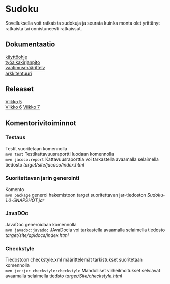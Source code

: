 ﻿# Sudoku
Sovelluksella voit ratkaista sudokuja ja seurata kuinka monta olet yrittänyt ratkaista tai onnistuneesti ratkaissut.


## Dokumentaatio
[käyttöohje](https://github.com/karhis/ot-harjoitustyo/blob/master/dokumentointi/kayttoohje.md)  
[työaikakirjanpito](https://github.com/karhis/ot-harjoitustyo/blob/master/dokumentointi/ty%C3%B6aikakirjanpito.md)  
[vaatimusmäärittely](https://github.com/karhis/ot-harjoitustyo/blob/master/dokumentointi/vaatimusm%C3%A4%C3%A4rittely.md)  
[arkkitehtuuri](https://github.com/karhis/ot-harjoitustyo/blob/master/dokumentointi/arkkitehtuuri.md)  

## Releaset
[Viikko 5](https://github.com/karhis/ot-harjoitustyo/releases/tag/viikko5)  
[Viikko 6](https://github.com/karhis/ot-harjoitustyo/releases/tag/viikko6)
[Viikko 7](https://github.com/karhis/ot-harjoitustyo/releases/tag/viikko7)
## Komentorivitoiminnot
### Testaus
Testit suoritetaan komennolla  
`mvn test` 
Testikattavuusraportti luodaan komennolla  
`mvn jacoco:report` 
Kattavuusraporttia voi tarkastella avaamalla selaimella tiedosto _target/site/jacoco/index.html_  
### Suoritettavan jarin generointi  
Komento  
`mvn package` 
generoi hakemistoon target suoritettavan jar-tiedoston _Sudoku-1.0-SNAPSHOT.jar_  
### JavaDOc  
JavaDoc generoidaan komennolla  
`mvn javadoc:javadoc` 
JAvaDocia voi tarkastella avaamalla selaimella tiedosto _target/site/apidocs/index.html_  
### Checkstyle  
Tiedostoon checkstyle.xml määrittelemät tarkistukset suoritetaan komennolla  
`mvn jxr:jxr checkstyle:checkstyle` 
Mahdolliset virheilmoitukset selviävät avaamalla selaimella tiedsto _target/Site/checkstyle.html_





